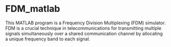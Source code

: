 # FDM_matlab
This MATLAB program is a Frequency Division Multiplexing (FDM) simulator. FDM is a crucial technique in telecommunications for transmitting multiple signals simultaneously over a shared communication channel by allocating a unique frequency band to each signal.
